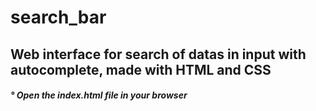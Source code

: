 # search_bar

<div> <h2> Web interface for search of datas in input with autocomplete, made with HTML and CSS </h2> </div>
<div> <h5> ° Open the index.html file in your browser </h5> </div>